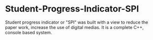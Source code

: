 # Student-Progress-Indicator-SPI
Student progress indicator or "SPI" was built with a view to reduce the paper work, increase the use of digital medias. It is a complete C++, console based system.

